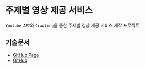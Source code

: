 # 주제별 영상 제공 서비스

`Youtube API`와 `Crawling`을 통한 주제별 영상 제공 서비스 제작 프로젝트

## 기술문서 

- [GitHub Page](https://junilhwang.github.io/zum_pilot/)
- [GitHub](https://github.com/JunilHwang/zum_pilot/tree/master/docs) 